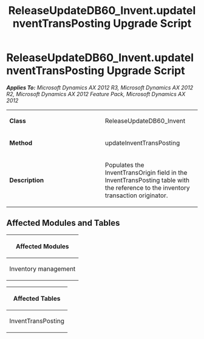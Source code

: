 ﻿---
title: ReleaseUpdateDB60_Invent.updateInventTransPosting Upgrade Script
TOCTitle: ReleaseUpdateDB60_Invent.updateInventTransPosting Upgrade Script
ms:assetid: cb820e02-1455-8c38-5c55-64b529244998
ms:mtpsurl: https://msdn.microsoft.com/en-us/library/JJ719661(v=AX.60)
ms:contentKeyID: 49711228
ms.date: 05/18/2015
mtps_version: v=AX.60
---

# ReleaseUpdateDB60\_Invent.updateInventTransPosting Upgrade Script 


_**Applies To:** Microsoft Dynamics AX 2012 R3, Microsoft Dynamics AX 2012 R2, Microsoft Dynamics AX 2012 Feature Pack, Microsoft Dynamics AX 2012_

<table>
<colgroup>
<col style="width: 50%" />
<col style="width: 50%" />
</colgroup>
<tbody>
<tr class="odd">
<td><p><strong>Class</strong></p></td>
<td><p>ReleaseUpdateDB60_Invent</p></td>
</tr>
<tr class="even">
<td><p><strong>Method</strong></p></td>
<td><p>updateInventTransPosting</p></td>
</tr>
<tr class="odd">
<td><p><strong>Description</strong></p></td>
<td><p>Populates the InventTransOrigin field in the InventTransPosting table with the reference to the inventory transaction originator.</p></td>
</tr>
</tbody>
</table>


## Affected Modules and Tables

<table>
<colgroup>
<col style="width: 100%" />
</colgroup>
<thead>
<tr class="header">
<th><p>Affected Modules</p></th>
</tr>
</thead>
<tbody>
<tr class="odd">
<td><p>Inventory management</p></td>
</tr>
</tbody>
</table>


<table>
<colgroup>
<col style="width: 100%" />
</colgroup>
<thead>
<tr class="header">
<th><p>Affected Tables</p></th>
</tr>
</thead>
<tbody>
<tr class="odd">
<td><p>InventTransPosting</p></td>
</tr>
</tbody>
</table>

  


